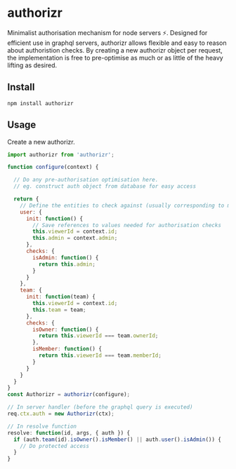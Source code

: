 # authorizr

Minimalist authorisation mechanism for node servers :zap:. Designed for efficient use in graphql servers, authorizr allows
flexible and easy to reason about authoristion checks. By creating a new authorizr object per request, the implementation
is free to pre-optimise as much or as little of the heavy lifting as desired.

## Install

`npm install authorizr`

## Usage

Create a new authorizr.

```js
import authorizr from 'authorizr';

function configure(context) {

  // Do any pre-authorisation optimisation here. 
  // eg. construct auth object from database for easy access

  return {
    // Define the entities to check against (usually corresponding to models in your database)
    user: {
      init: function() {
        // Save references to values needed for authorisation checks
        this.viewerId = context.id;
        this.admin = context.admin;
      },
      checks: {
        isAdmin: function() {
          return this.admin;
        }
      }
    },
    team: {
      init: function(team) {
        this.viewerId = context.id;
        this.team = team;
      },
      checks: {
        isOwner: function() {
          return this.viewerId === team.ownerId;
        },
        isMember: function() {
          return this.viewerId === team.memberId;
        }
      }
    } 
  }
}
const Authorizr = authorizr(configure);

// In server handler (before the graphql query is executed)
req.ctx.auth = new Authorizr(ctx);

// In resolve function
resolve: function(id, args, { auth }) {
  if (auth.team(id).isOwner().isMember() || auth.user().isAdmin()) {
    // Do protected access
  }
}


```
